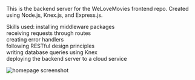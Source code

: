 This is the backend server for the WeLoveMovies frontend repo. Created using Node.js, Knex.js, and Express.js.

Skills used: 
installing middleware packages  
receiving requests through routes  
creating error handlers  
following RESTful design principles  
writing database queries using Knex  
deploying the backend server to a cloud service  

![homepage screenshot](src/utils/home.png)
